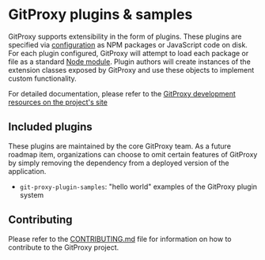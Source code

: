# GitProxy plugins & samples

GitProxy supports extensibility in the form of plugins. These plugins are specified via [configuration](https://git-proxy.finos.org/docs/category/configuration) as NPM packages or JavaScript code on disk. For each plugin configured, GitProxy will attempt to load each package or file as a standard [Node module](https://nodejs.org/api/modules.html). Plugin authors will create instances of the extension classes exposed by GitProxy and use these objects to implement custom functionality.

For detailed documentation, please refer to the [GitProxy development resources on the project's site](https://git-proxy.finos.org/docs/development/plugins)

## Included plugins

These plugins are maintained by the core GitProxy team. As a future roadmap item, organizations can choose to omit
certain features of GitProxy by simply removing the dependency from a deployed version of the application.

- `git-proxy-plugin-samples`: "hello world" examples of the GitProxy plugin system

## Contributing

Please refer to the [CONTRIBUTING.md](https://git-proxy.finos.org/docs/development/contributing) file for information on how to contribute to the GitProxy project.

